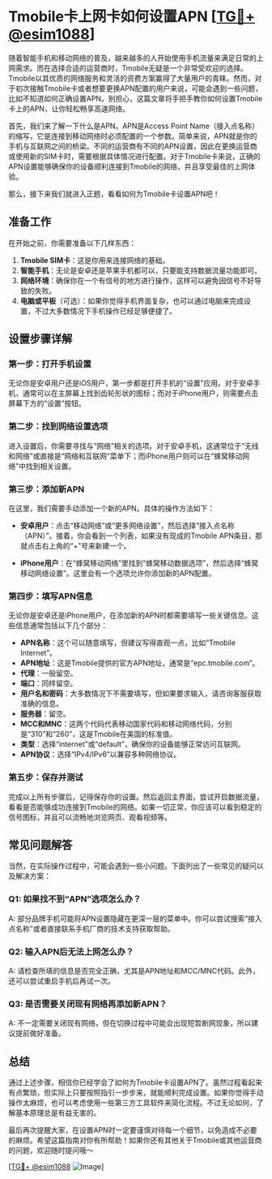 # Tmobile卡上网卡如何设置APN [[TG💪+ @esim1088](https://t.me/s/esim1088)]

随着智能手机和移动网络的普及，越来越多的人开始使用手机流量来满足日常的上网需求。而在选择合适的运营商时，Tmobile无疑是一个非常受欢迎的选择。Tmobile以其优质的网络服务和灵活的资费方案赢得了大量用户的青睐。然而，对于初次接触Tmobile卡或者想要更换APN配置的用户来说，可能会遇到一些问题，比如不知道如何正确设置APN。别担心，这篇文章将手把手教你如何设置Tmobile卡上的APN，让你轻松畅享高速网络。

首先，我们来了解一下什么是APN。APN是Access Point Name（接入点名称）的缩写，它是连接到移动网络时必须配置的一个参数。简单来说，APN就是你的手机与互联网之间的桥梁。不同的运营商有不同的APN设置，因此在更换运营商或使用新的SIM卡时，需要根据具体情况进行配置。对于Tmobile卡来说，正确的APN设置能够确保你的设备顺利连接到Tmobile的网络，并且享受最佳的上网体验。

那么，接下来我们就进入正题，看看如何为Tmobile卡设置APN吧！

## 准备工作

在开始之前，你需要准备以下几样东西：

1. **Tmobile SIM卡**：这是你用来连接网络的基础。
2. **智能手机**：无论是安卓还是苹果手机都可以，只要能支持数据流量功能即可。
3. **网络环境**：确保你在一个有信号的地方进行操作，这样可以避免因信号不好导致的失败。
4. **电脑或平板**（可选）：如果你觉得手机界面复杂，也可以通过电脑来完成设置，不过大多数情况下手机操作已经足够便捷了。

## 设置步骤详解

### 第一步：打开手机设置

无论你是安卓用户还是iOS用户，第一步都是打开手机的“设置”应用。对于安卓手机，通常可以在主屏幕上找到齿轮形状的图标；而对于iPhone用户，则需要点击屏幕下方的“设置”按钮。

### 第二步：找到网络设置选项

进入设置后，你需要寻找与“网络”相关的选项。对于安卓手机，这通常位于“无线和网络”或直接是“网络和互联网”菜单下；而iPhone用户则可以在“蜂窝移动网络”中找到相关设置。

### 第三步：添加新APN

在这里，我们需要手动添加一个新的APN。具体的操作方法如下：

- **安卓用户**：点击“移动网络”或“更多网络设置”，然后选择“接入点名称（APN）”。接着，你会看到一个列表，如果没有现成的Tmobile APN条目，那就点击右上角的“+”号来新建一个。
  
- **iPhone用户**：在“蜂窝移动网络”里找到“蜂窝移动数据选项”，然后选择“蜂窝移动网络设置”。这里会有一个选项允许你添加新的APN配置。

### 第四步：填写APN信息

无论你是安卓还是iPhone用户，在添加新的APN时都需要填写一些关键信息。这些信息通常包括以下几个部分：

- **APN名称**：这个可以随意填写，但建议写得直观一点，比如“Tmobile Internet”。
- **APN地址**：这是Tmobile提供的官方APN地址，通常是“epc.tmobile.com”。
- **代理**：一般留空。
- **端口**：同样留空。
- **用户名和密码**：大多数情况下不需要填写，但如果要求输入，请咨询客服获取准确的信息。
- **服务器**：留空。
- **MCC和MNC**：这两个代码代表移动国家代码和移动网络代码，分别是“310”和“260”，这是Tmobile在美国的标准值。
- **类型**：选择“internet”或“default”，确保你的设备能够正常访问互联网。
- **APN协议**：选择“IPv4/IPv6”以兼容多种网络协议。

### 第五步：保存并测试

完成以上所有步骤后，记得保存你的设置。然后返回主界面，尝试开启数据流量，看看是否能够成功连接到Tmobile的网络。如果一切正常，你应该可以看到稳定的信号图标，并且可以流畅地浏览网页、观看视频等。

## 常见问题解答

当然，在实际操作过程中，可能会遇到一些小问题。下面列出了一些常见的疑问以及解决方案：

### Q1: 如果找不到“APN”选项怎么办？

A: 部分品牌手机可能将APN设置隐藏在更深一层的菜单中。你可以尝试搜索“接入点名称”或者直接联系手机厂商的技术支持获取帮助。

### Q2: 输入APN后无法上网怎么办？

A: 请检查所填的信息是否完全正确，尤其是APN地址和MCC/MNC代码。此外，还可以尝试重启手机后再试一次。

### Q3: 是否需要关闭现有网络再添加新APN？

A: 不一定需要关闭现有网络，但在切换过程中可能会出现短暂断网现象，所以建议提前做好准备。

## 总结

通过上述步骤，相信你已经学会了如何为Tmobile卡设置APN了。虽然过程看起来有点繁琐，但实际上只要按照指引一步步来，就能顺利完成设置。如果你觉得手动操作太麻烦，也可以考虑使用一些第三方工具软件来简化流程。不过无论如何，了解基本原理总是有益无害的。

最后再次提醒大家，在设置APN时一定要谨慎对待每一个细节，以免造成不必要的麻烦。希望这篇指南对你有所帮助！如果你还有其他关于Tmobile或其他运营商的问题，欢迎随时提问哦～

[[TG💪+ @esim1088](https://t.me/s/esim1088) ![Image](https://i.postimg.cc/4NQfJmqS/Snipaste-2025-05-13-00-14-12.png)]